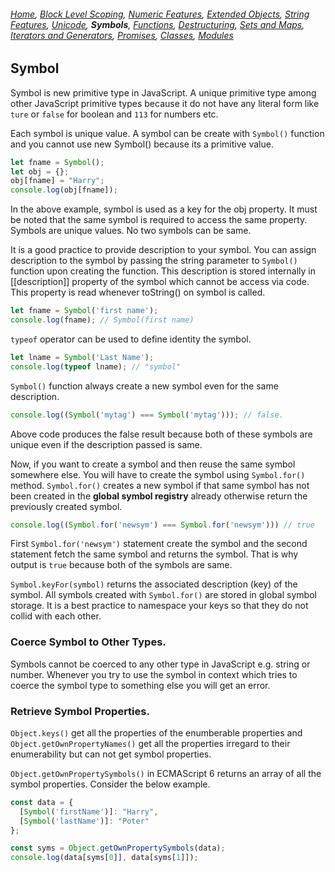 ###### *[Home](https://tashbalrai.github.io)*, [Block Level Scoping](https://tashbalrai.github.io/es2017/index.html), [Numeric Features](https://tashbalrai.github.io/es2017/numfeatures.html), [Extended Objects](https://tashbalrai.github.io/es2017/object.html), [String Features](https://tashbalrai.github.io/es2017/string.html), [Unicode](https://tashbalrai.github.io/es2017/unicode.html), **Symbols**, [Functions](https://tashbalrai.github.io/es2017/functions.html), [Destructuring](https://tashbalrai.github.io/es2017/destructuring.html), [Sets and Maps](https://tashbalrai.github.io/es2017/setsmaps.html), [Iterators and Generators](https://tashbalrai.github.io/es2017/iterators.html), [Promises](https://tashbalrai.github.io/es2017/promises.html), [Classes](https://tashbalrai.github.io/es2017/classes.html), [Modules](https://tashbalrai.github.io/es2017/modules.html)

## Symbol
Symbol is new primitive type in JavaScript. A unique primitive type among other JavaScript primitive types because it do not have any literal form like ```ture``` or ```false``` for boolean and ```113``` for numbers etc.

Each symbol is unique value. A symbol can be create with ```Symbol()``` function and you cannot use new Symbol() because its a primitive value.

```javascript
let fname = Symbol();
let obj = {};
obj[fname] = "Harry";
console.log(obj[fname]);  
```

In the above example, symbol is used as a key for the obj property. It must be noted that the same symbol is required to access the same property. Symbols are unique values. No two symbols can be same.

It is a good practice to provide description to your symbol. You can assign description to the symbol by passing the string parameter to ```Symbol()``` function upon creating the function. This description is stored internally in [[description]] property of the symbol which cannot be access via code. This property is read whenever toString() on symbol is called.

```javascript
let fname = Symbol('first name');
console.log(fname); // Symbol(first name)
```

```typeof``` operator can be used to define identity the symbol.

```javascript
let lname = Symbol('Last Name');
console.log(typeof lname); // "symbol"
```

```Symbol()``` function always create a new symbol even for the same description.

```javascript
console.log((Symbol('mytag') === Symbol('mytag'))); // false.
```

Above code produces the false result because both of these symbols are unique even if the description passed is same.

Now, if you want to create a symbol and then reuse the same symbol somewhere else. You will have to create the symbol using ```Symbol.for()``` method. ```Symbol.for()``` creates a new symbol if that same symbol has not been created in the **global symbol registry** already otherwise return the previously created symbol.

```javascript
console.log((Symbol.for('newsym') === Symbol.for('newsym'))) // true
```

First ```Symbol.for('newsym')``` statement create the symbol and the second statement fetch the same symbol and returns the symbol. That is why output is ```true``` because both of the symbols are same.

```Symbol.keyFor(symbol)``` returns the associated description (key) of the symbol. All symbols created with ```Symbol.for()``` are stored in global symbol storage. It is a best practice to namespace your keys so that they do not collid with each other.

### Coerce Symbol to Other Types.
Symbols cannot be coerced to any other type in JavaScript e.g. string or number. Whenever you try to use the symbol in context which tries to coerce the symbol type to something else you will get an error.

### Retrieve Symbol Properties.
```Object.keys()``` get all the properties of the enumberable properties and ```Object.getOwnPropertyNames()``` get all the properties irregard to their enumerability but can not get symbol properties.

```Object.getOwnPropertySymbols()``` in ECMAScript 6 returns an array of all the symbol properties. Consider the below example.

```javascript
const data = {
  [Symbol('firstName')]: "Harry",
  [Symbol('lastName')]: "Poter"
};

const syms = Object.getOwnPropertySymbols(data);
console.log(data[syms[0]], data[syms[1]]);
```

